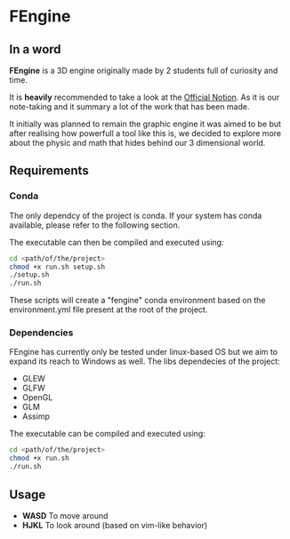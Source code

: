 # FEngine

## In a word

**FEngine** is a 3D engine originally made by 2 students full of curiosity and time.

It is **heavily** recommended to take a look at the [Official Notion](https://personnalflo.notion.site/FEngine-60c2663a4c6d421a9e158c33331ef499). As it is our note-taking and it summary a lot of the work that has been made.

It initially was planned to remain the graphic engine it was aimed to be but after realising how powerfull a tool like this is, we decided to explore more about the physic and math that hides behind our 3 dimensional world.

## Requirements

### Conda
The only dependcy of the project is conda. If your system has conda available, please refer to the following section.

The executable can then be compiled and executed using:

```bash
cd <path/of/the/project>
chmod +x run.sh setup.sh
./setup.sh
./run.sh
```

These scripts will create a "fengine" conda environment based on the environment.yml file present at the root of the project.

### Dependencies
FEngine has currently only be tested under linux-based OS but we aim to expand its reach to Windows as well.
The libs dependecies of the project:
* GLEW
* GLFW
* OpenGL
* GLM
* Assimp

The executable can be compiled and executed using:

```bash
cd <path/of/the/project>
chmod +x run.sh
./run.sh
```

## Usage
* **WASD** To move around
* **HJKL** To look around (based on vim-like behavior)
